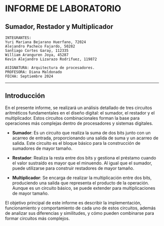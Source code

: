 
# **INFORME DE LABORATORIO**
## **Sumador, Restador y Multiplicador**  
    INTEGRANTES:
    Yuri Mariana Bejarano Huerfano, 72024
    Alejandro Pacheco Fajardo, 50282
    Santiago Cortes Garay, 112335
    William Aranguren Joya, 45287
    Kevin Alejandro Lizarazo Rodrifuez, 119872

    ASIGNATURA: Arquitectura de procesadores.
    PROFESORA: Diana Maldonado  
    FECHA: Septiembre 2024

---

## **Introducción**

En el presente informe, se realizará un análisis detallado de tres circuitos aritméticos fundamentales en el diseño digital: el sumador, el restador y el multiplicador. Estos circuitos combinacionales forman la base para operaciones más complejas dentro de procesadores y sistemas digitales. 

- **Sumador**: Es un circuito que realiza la suma de dos bits junto con un acarreo de entrada, proporcionando una salida de suma y un acarreo de salida. Este circuito es el bloque básico para la construcción de sumadores de mayor tamaño.

- **Restador**: Realiza la resta entre dos bits y gestiona el préstamo cuando el valor sustraído es mayor que el minuendo. Al igual que el sumador, puede utilizarse para construir restadores de mayor tamaño.

- **Multiplicador**: Se encarga de realizar la multiplicación entre dos bits, produciendo una salida que representa el producto de la operación. Aunque es un circuito básico, se puede extender para multiplicaciones de mayor tamaño.

El objetivo principal de este informe es describir la implementación, funcionamiento y comportamiento de cada uno de estos circuitos, además de analizar sus diferencias y similitudes, y cómo pueden combinarse para formar circuitos más complejos.
